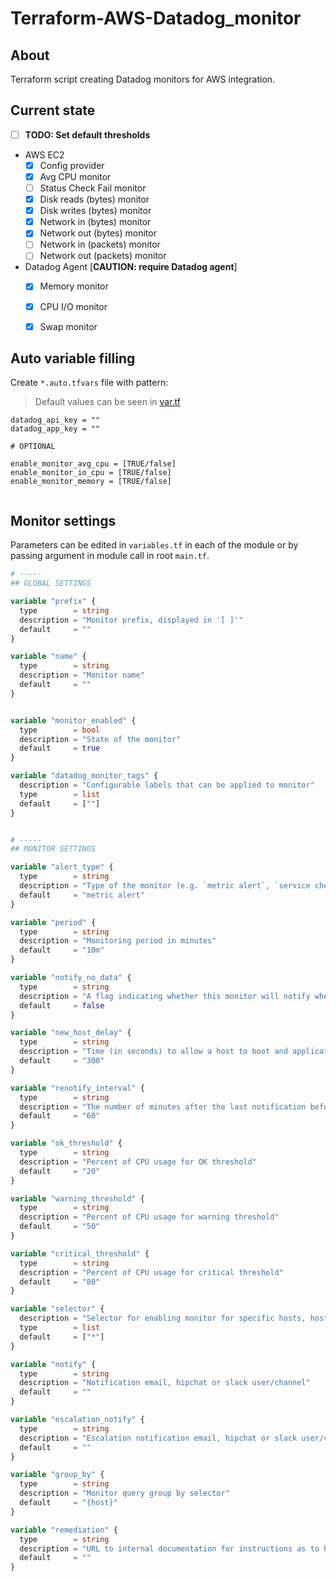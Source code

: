 # Terraform-AWS-Datadog_monitor

## About

Terraform script creating Datadog monitors for AWS integration.

## Current state

- [ ] **TODO: Set default thresholds**
- AWS EC2
    - [x] Config provider
    - [x] Avg CPU monitor
    - [ ] Status Check Fail monitor
    - [x] Disk reads (bytes) monitor
    - [x] Disk writes (bytes) monitor
    - [x] Network in (bytes) monitor
    - [x] Network out (bytes) monitor
    - [ ] Network in (packets) monitor
    - [ ] Network out (packets) monitor
- Datadog Agent [**CAUTION: require Datadog agent**]
    - [x] Memory monitor
    - [x] CPU I/O monitor
    - [x] Swap monitor




## Auto variable filling

Create `*.auto.tfvars` file with pattern:
> Default values can be seen in [var.tf](var.tf)

```hcl
datadog_api_key = ""
datadog_app_key = ""

# OPTIONAL

enable_monitor_avg_cpu = [TRUE/false]
enable_monitor_io_cpu = [TRUE/false]
enable_monitor_memory = [TRUE/false]


```

## Monitor settings

Parameters can be edited in `variables.tf` in each of the module or by passing argument in module call in root `main.tf`.

```tf
# -----
## GLOBAL SETTINGS

variable "prefix" {
  type        = string
  description = "Monitor prefix, displayed in '[ ]'"
  default     = ""
}

variable "name" {
  type        = string
  description = "Monitor name"
  default     = ""
}


variable "monitor_enabled" {
  type        = bool
  description = "State of the monitor"
  default     = true
}

variable "datadog_monitor_tags" {
  description = "Configurable labels that can be applied to monitor"
  type        = list
  default     = [""]
}


# -----
## MONITOR SETTINGS

variable "alert_type" {
  type        = string
  description = "Type of the monitor (e.g. `metric alert`, `service check`, `event alert`, `query alert`)"
  default     = "metric alert"
}

variable "period" {
  type        = string
  description = "Monitoring period in minutes"
  default     = "10m"
}

variable "notify_no_data" {
  type        = string
  description = "A flag indicating whether this monitor will notify when data stops reporting"
  default     = false
}

variable "new_host_delay" {
  type        = string
  description = "Time (in seconds) to allow a host to boot and applications to fully start before starting the evaluation of monitor results"
  default     = "300"
}

variable "renotify_interval" {
  type        = string
  description = "The number of minutes after the last notification before a monitor will re-notify on the current status. It will only re-notify if it's not resolved"
  default     = "60"
}

variable "ok_threshold" {
  type        = string
  description = "Percent of CPU usage for OK threshold"
  default     = "20"
}

variable "warning_threshold" {
  type        = string
  description = "Percent of CPU usage for warning threshold"
  default     = "50"
}

variable "critical_threshold" {
  type        = string
  description = "Percent of CPU usage for critical threshold"
  default     = "80"
}

variable "selector" {
  description = "Selector for enabling monitor for specific hosts, host tags"
  type        = list
  default     = ["*"]
}

variable "notify" {
  type        = string
  description = "Notification email, hipchat or slack user/channel"
  default     = ""
}

variable "escalation_notify" {
  type        = string
  description = "Escalation notification email, hipchat or slack user/channel"
  default     = ""
}

variable "group_by" {
  type        = string
  description = "Monitor query group by selector"
  default     = "{host}"
}

variable "remediation" {
  type        = string
  description = "URL to internal documentation for instructions as to how to remediate"
  default     = ""
}
```
